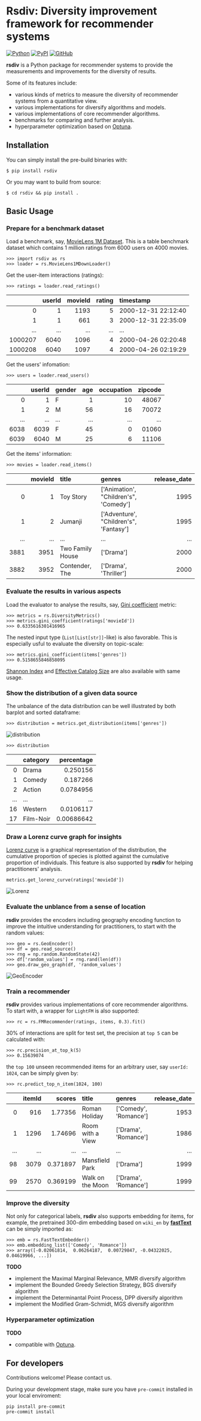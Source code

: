 # Rsdiv: Diversity improvement framework for recommender systems
[![Python](https://img.shields.io/badge/python-3.6%7C3.7%7C3.8%7C3.9-red?logo=Python&logoColor=white)](https://www.python.org)
[![PyPI](https://img.shields.io/pypi/v/rsdiv?color=green)](https://pypi.org/project/rsdiv/)
[![GitHub](https://img.shields.io/github/license/yuanlonghao/reranking?color=blue)](https://github.com/smartnews/rsdiv)

**rsdiv** is a Python package for recommender systems to provide the measurements and improvements for the diversity of results.

Some of its features include:
- various kinds of metrics to measure the diversity of recommender systems from a quantitative view.
- various implementations for diversify algorithms and models.
- various implementations of core recommender algorithms.
- benchmarks for comparing and further analysis.
- hyperparameter optimization based on [Optuna](https://github.com/optuna/optuna).

## Installation
You can simply install the pre-build binaries with:
```
$ pip install rsdiv
```
Or you may want to build from source:
```
$ cd rsdiv && pip install .
```
## Basic Usage
### Prepare for a benchmark dataset
Load a benchmark, say, [MovieLens 1M Dataset](https://grouplens.org/datasets/movielens/1m/). This is a table benchmark dataset which contains 1 million ratings from 6000 users on 4000 movies.
```
>>> import rsdiv as rs
>>> loader = rs.MovieLens1MDownLoader()
```
Get the user-item interactions (ratings):
```
>>> ratings = loader.read_ratings()
```
|    |   userId |   movieId |   rating | timestamp           |
|---:|---------:|----------:|---------:|:--------------------|
|  0 |        1 |      1193 |        5 | 2000-12-31 22:12:40 |
|  1 |        1 |       661 |        3 | 2000-12-31 22:35:09 |
|  ... |        ... |      ... |        ... | ... |
| 1000207 |     6040 |      1096 |        4 | 2000-04-26 02:20:48|
| 1000208 |     6040 |      1097 |        4 | 2000-04-26 02:19:29|

Get the users' infomation:
```
>>> users = loader.read_users()
```
|    |   userId | gender   |   age |   occupation |   zipcode |
|---:|---------:|:---------|------:|-------------:|----------:|
|  0 |        1 | F        |     1 |           10 |     48067 |
|  1 |        2 | M        |    56 |           16 |     70072 |
|  ... |        ... | ...        |    ... |     ... |   ... |
| 6038 |     6039 | F        |    45 |            0 |     01060 |
| 6039 |     6040 | M        |    25 |            6 |     11106 |

Get the items' information:
```
>>> movies = loader.read_items()
```
|    |   movieId | title      | genres      |   release_date |
|---:|----------:|:--------------|:-------|-------:|
|  0 |         1 | Toy Story   | [\'Animation\', "Children\'s", \'Comedy\']  |   1995 |
|  1 |         2 | Jumanji      | [\'Adventure\', "Children\'s", \'Fantasy\'] |   1995 |
|  ... |   ... | ... | ...     |   ... |
| 3881 | 3951 | Two Family House | ['Drama'] |   2000 |
| 3882 | 3952 | Contender, The   | ['Drama', 'Thriller'] |  2000 |

### Evaluate the results in various aspects
Load the evaluator to analyse the results, say, [Gini coefficient](https://en.wikipedia.org/wiki/Gini_coefficient) metric:
```
>>> metrics = rs.DiversityMetrics()
>>> metrics.gini_coefficient(ratings['movieId'])
>>> 0.6335616301416965
```
The nested input type (`List[List[str]]`-like) is also favorable. This is especially usful to evaluate the diversity on topic-scale:
```
>>> metrics.gini_coefficient(items['genres'])
>>> 0.5158655846858095
```

[Shannon Index](https://en.wikipedia.org/wiki/Diversity_index#Shannon_index) and [Effective Catalog Size](https://www.businessinsider.com/how-netflix-recommendations-work-2016-9) are also available with same usage.

### Show the distribution of a given data source
The unbalance of the data distribution can be well illustrated by both barplot and sorted dataframe:
```
>>> distribution = metrics.get_distribution(items['genres'])
```
![distribution](pics/distribution.png)
```
>>> distribution
```
|    | category    |   percentage |
|---:|:------------|-------------:|
|  0 | Drama       |   0.250156   |
|  1 | Comedy      |   0.187266   |
|  2 | Action      |   0.0784956  |
|  ... | ...    |   ...   |
| 16 | Western     |   0.0106117  |
| 17 | Film-Noir   |   0.00686642 |

### Draw a Lorenz curve graph for insights
[Lorenz curve](https://en.wikipedia.org/wiki/Lorenz_curve) is a graphical representation of the distribution, the cumulative proportion of species is plotted against the cumulative proportion of individuals. This feature is also supported by **rsdiv** for helping practitioners' analysis.
```
metrics.get_lorenz_curve(ratings['movieId'])
```
![Lorenz](pics/Lorenz.png)

### Evaluate the unblance from a sense of location
**rsdiv** provides the encoders including geography encoding function to improve the intuitive understanding for practitioners, to start with the random values:
```
>>> geo = rs.GeoEncoder()
>>> df = geo.read_source()
>>> rng = np.random.RandomState(42)
>>> df['random_values'] = rng.rand(len(df))
>>> geo.draw_geo_graph(df, 'random_values')
```
![GeoEncoder](pics/random_values.png)

### Train a recommender
**rsdiv** provides various implementations of core recommender algorithms. To start with, a wrapper for `LightFM` is also supported:
```
>>> rc = rs.FMRecommender(ratings, items, 0.3).fit()
```
30% of interactions are split for test set, the precision at `top 5` can be calculated with:
```
>>> rc.precision_at_top_k(5)
>>> 0.15639074
```
the `top 100` unseen recommended items for an arbitrary user, say `userId: 1024`, can be simply given by:
```
>>> rc.predict_top_n_item(1024, 100)
```

|    |   itemId |   scores | title                                   | genres                                          |   release_date |
|---:|------:|---------:|:-----------|:-----------|---------------:|
|  0 |      916 | 1.77356  | Roman Holiday                           | [\'Comedy\', \'Romance\']                           |           1953 |
|  1 |     1296 | 1.74696  | Room with a View                        | [\'Drama\', \'Romance\']                            |           1986 |
|  ... |     ... | ...  | ...       | ...                |       ... |
|  98 |     3079 | 0.371897  | Mansfield Park                        | [\'Drama\']                            |           1999 |
|  99 |     2570 | 0.369199  | Walk on the Moon	                     | [\'Drama\', \'Romance\']                            |           1999 |

### Improve the diversity
Not only for categorical labels, **rsdiv** also supports embedding for items, for example, the pretrained 300-dim embedding based on `wiki_en` by [**fastText**](https://fasttext.cc/) can be simply imported as:
```
>>> emb = rs.FastTextEmbedder()
>>> emb.embedding_list(['Comedy', 'Romance'])
>>> array([-0.02061814,  0.06264187,  0.00729847, -0.04322025,  0.04619966, ...])
```
**TODO**
- implement the Maximal Marginal Relevance, MMR diversify algorithm
- implement the Bounded Greedy Selection Strategy, BGS diversify algorithm
- implement the Determinantal Point Process, DPP diversify algorithm
- implement the Modified Gram-Schmidt, MGS diversify algorithm

### Hyperparameter optimization
**TODO**
- compatible with [Optuna](https://github.com/optuna/optuna).

## For developers
Contributions welcome! Please contact us.

During your development stage, make sure you have `pre-commit` installed in your local enviroment:
```
pip install pre-commit
pre-commit install
```
